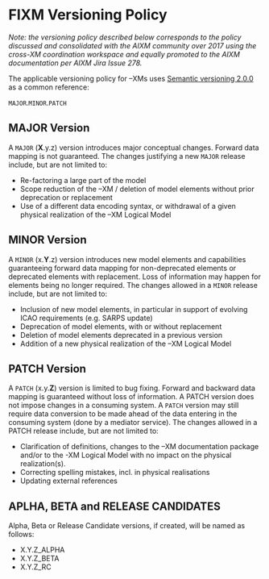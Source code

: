 # FIXM Versioning Policy

*Note: the versioning policy described below corresponds to the policy discussed and consolidated with the AIXM 
community  over  2017  using  the  cross-XM  coordination  workspace  and  equally  promoted  to  the  AIXM 
documentation per AIXM Jira Issue 278.*

The applicable versioning policy for –XMs uses  [Semantic  versioning  2.0.0](https://semver.org/spec/v2.0.0.html) as a common reference:

`MAJOR`.`MINOR`.`PATCH`

## MAJOR Version

A `MAJOR` (**X**.y.z) version introduces major conceptual changes. Forward data mapping is not guaranteed. The 
changes justifying a new `MAJOR` release include, but are not limited to: 
- Re-factoring a large part of the model
- Scope reduction of the –XM / deletion of model elements without prior deprecation or replacement
- Use of a different data encoding syntax, or withdrawal of a given physical realization of the –XM Logical Model

## MINOR Version

A `MINOR` (x.**Y**.z) version introduces new model elements and capabilities guaranteeing forward data mapping 
for non-deprecated elements or deprecated elements with replacement. Loss of information may happen for 
elements being no longer required. The changes allowed in a `MINOR` release include, but are not limited to: 
- Inclusion of new model elements, in particular in support of evolving ICAO requirements (e.g. SARPS 
update) 
- Deprecation of model elements, with or without replacement 
- Deletion of model elements deprecated in a previous version 
- Addition of a new physical realization of the –XM Logical Model 

## PATCH Version

A `PATCH` (x.y.**Z**) version is limited to bug fixing. Forward and backward data mapping is guaranteed without
loss of information. A PATCH version does not impose changes in a consuming system. A `PATCH` version may 
still require data conversion to be made ahead of the data entering in the consuming system (done by a 
mediator service). The changes allowed in a PATCH release include, but are not limited to: 
- Clarification of definitions, changes to the –XM documentation package and/or to the -XM Logical 
Model with no impact on the physical realization(s). 
- Correcting spelling mistakes, incl. in physical realisations 
- Updating external references

## APLHA, BETA and RELEASE CANDIDATES

Alpha, Beta or Release Candidate versions, if created, will be named as follows: 
- X.Y.Z_ALPHA 
- X.Y.Z_BETA 
- X.Y.Z_RC
